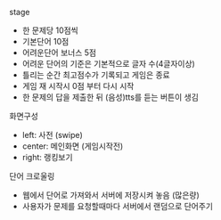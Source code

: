 stage

 - 한 문제당 10점씩
 - 기본단어 10점
 - 어려운단어 보너스 5점
 - 어려운 단어의 기준은 기본적으로 글자 수(4글자이상)
 - 틀리는 순간 최고점수가 기록되고 게임은 종료
 - 게임 재 시작시 0점 부터 다시 시작
 - 한 문제의 답을 제출한 뒤 (음성)tts를 듣는 버튼이 생김

화면구성

 - left:  사전 (swipe)
 - center: 메인화면 (게임시작전)
 - right: 랭킹보기

단어 크로울링

 - 웹에서 단어로 가져와서 서버에 저장시켜 놓음 (많은량)
 - 사용자가 문제를 요청할때마다 서버에서 랜덤으로 단어주기

